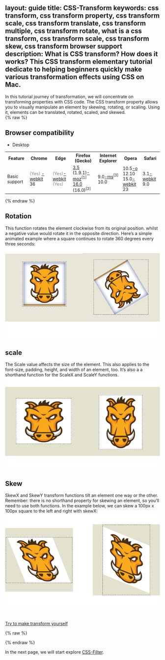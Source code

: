 layout: guide
title: CSS-Transform 
keywords: css transform, css transform property, css transform scale, css transform translate, css transform multiple, css transform rotate, what is a css transform, css transform scale, css transform skew, css transform browser support	
description: What is CSS transform? How does it works? This CSS transform elementary tutorial dedicate to helping beginners quickly make various transformation effects using CSS on Mac. 
---
In this tutorial journey of transformation, we will concentrate on transforming properties with CSS code. The CSS transform property allows you to visually manipulate an element by skewing, rotating, or scaling. Using it, elements can be translated, rotated, scaled, and skewed.
<br>
{% raw %}
<h2 id="Browser_compatibility" class="highlight-spanned"><span class="highlight-span">Browser compatibility</span><a href="/en-US/docs/Web/CSS/transform$edit#Browser_compatibility" class="" rel="nofollow, noindex"><i aria-hidden="true" class="icon-pencil"></i><span></span></a></h2>
<div class="htab">
    <a name="AutoCompatibilityTable" id="AutoCompatibilityTable"></a>
    <ul>
        <li class="selected"><a>Desktop</a></li>
    </ul>
<div id="compat-desktop" style="display: block;">
<table class="compat-table">
 <tbody>
  <tr>
   <th>Feature</th>
   <th>Chrome</th>
   <th>Edge</th>
   <th>Firefox (Gecko)</th>
   <th>Internet Explorer</th>
   <th>Opera</th>
   <th>Safari</th>
  </tr>
  <tr>
   <td>Basic support</td>
   <td><span style="color: #888;" title="Please update this with the earliest version of support.">(Yes)</span> <span class="inlineIndicator prefixBox prefixBoxInline" title="prefix"><a href="/en-US/docs/Web/Guide/Prefixes" title="The name of this feature is prefixed with '-webkit' as this browser considers it experimental">-webkit</a></span><br>
    36</td>
   <td><span style="color: #888;" title="Please update this with the earliest version of support.">(Yes)</span><span class="inlineIndicator prefixBox prefixBoxInline" title="prefix"><a href="/en-US/docs/Web/Guide/Prefixes" title="The name of this feature is prefixed with '-webkit' as this browser considers it experimental">-webkit</a></span><br>
    <span style="color: #888;" title="Please update this with the earliest version of support.">(Yes)</span></td>
   <td><a href="/en-US/Firefox/Releases/3.5" title="Released on 2009-06-30.">3.5</a> (1.9.1)<span class="inlineIndicator prefixBox prefixBoxInline" title="prefix"><a href="/en-US/docs/Web/Guide/Prefixes" title="The name of this feature is prefixed with '-moz' as this browser considers it experimental">-moz</a></span><sup>[1]</sup><br>
    <a href="/en-US/Firefox/Releases/16" title="Released on 2012-10-09.">16.0</a> (16.0)<sup>[2]</sup></td>
   <td>9.0<span class="inlineIndicator prefixBox prefixBoxInline" title="prefix"><a href="/en-US/docs/Web/Guide/Prefixes" title="The name of this feature is prefixed with '-ms' as this browser considers it experimental">-ms</a></span><sup>[3]</sup><br>
    10.0</td>
   <td>10.5<span class="inlineIndicator prefixBox prefixBoxInline" title="prefix"><a href="/en-US/docs/Web/Guide/Prefixes" title="The name of this feature is prefixed with '-o' as this browser considers it experimental">-o</a></span><br>
    12.10<br>
    15.0<span class="inlineIndicator prefixBox prefixBoxInline" title="prefix"><a href="/en-US/docs/Web/Guide/Prefixes" title="The name of this feature is prefixed with '-webkit' as this browser considers it experimental">-webkit</a></span><br>
    23</td>
   <td>3.1<span class="inlineIndicator prefixBox prefixBoxInline" title="prefix"><a href="/en-US/docs/Web/Guide/Prefixes" title="The name of this feature is prefixed with '-webkit' as this browser considers it experimental">-webkit</a></span><br>
    9.0</td>
  </tr>
  <tr>
   </td>
  </tr>
 </tbody>
</table>
</div><div id="compat-mobile" style="display: none;">
<table class="compat-table">
 <tbody>
  <tr>
   <th>Feature</th>
   <th>Android</th>
   <th>Chrome for Android</th>
   <th>Edge</th>
   <th>Firefox Mobile (Gecko)</th>
   <th>IE Mobile</th>
   <th>Opera Mobile</th>
   <th>Safari Mobile</th>
  </tr>
  <tr>
   <td>Basic support</td>
   <td>2.1<span class="inlineIndicator prefixBox prefixBoxInline" title="prefix"><a href="/en-US/docs/Web/Guide/Prefixes" title="The name of this feature is prefixed with '-webkit' as this browser considers it experimental">-webkit</a></span><sup>[4]</sup></td>
   <td><span style="color: #888;" title="Please update this with the earliest version of support.">(Yes)</span><span class="inlineIndicator prefixBox prefixBoxInline" title="prefix"><a href="/en-US/docs/Web/Guide/Prefixes" title="The name of this feature is prefixed with '-webkit' as this browser considers it experimental">-webkit</a></span></td>
   <td><span style="color: #888;" title="Please update this with the earliest version of support.">(Yes)</span><span class="inlineIndicator prefixBox prefixBoxInline" title="prefix"><a href="/en-US/docs/Web/Guide/Prefixes" title="The name of this feature is prefixed with '-webkit' as this browser considers it experimental">-webkit</a></span><br>
    <span style="color: #888;" title="Please update this with the earliest version of support.">(Yes)</span></td>
   <td><span style="color: #888;" title="Please update this with the earliest version of support.">(Yes)</span></td>
   <td><span style="color: #888;" title="Please update this with the earliest version of support.">(Yes)</span><br>
    11.0<span class="inlineIndicator prefixBox prefixBoxInline" title="prefix"><a href="/en-US/docs/Web/Guide/Prefixes" title="The name of this feature is prefixed with '-webkit' as this browser considers it experimental">-webkit</a></span><sup>[5]</sup></td>
   <td>11.5<span class="inlineIndicator prefixBox prefixBoxInline" title="prefix"><a href="/en-US/docs/Web/Guide/Prefixes" title="The name of this feature is prefixed with '-webkit' as this browser considers it experimental">-webkit</a></span></td>
   <td>3.2 <span style="color: #888;" title="Please update this with the earliest version of support.">(Yes)</span><span class="inlineIndicator prefixBox prefixBoxInline" title="prefix"><a href="/en-US/docs/Web/Guide/Prefixes" title="The name of this feature is prefixed with '-webkit' as this browser considers it experimental">-webkit</a></span><br>
    9.0</td>
  </tr>
  <tr>
   <td>3D Support</td>
   <td>3.0<span class="inlineIndicator prefixBox prefixBoxInline" title="prefix"><a href="/en-US/docs/Web/Guide/Prefixes" title="The name of this feature is prefixed with '-webkit' as this browser considers it experimental">-webkit</a></span></td>
   <td><span style="color: #888;" title="Please update this with the earliest version of support.">(Yes)</span><span class="inlineIndicator prefixBox prefixBoxInline" title="prefix"><a href="/en-US/docs/Web/Guide/Prefixes" title="The name of this feature is prefixed with '-webkit' as this browser considers it experimental">-webkit</a></span></td>
   <td><span style="color: #888;" title="Please update this with the earliest version of support.">(Yes)</span></td>
   <td><span style="color: #888;" title="Please update this with the earliest version of support.">(Yes)</span></td>
   <td><span style="color: #888;" title="Please update this with the earliest version of support.">(Yes)</span></td>
   <td>22<span class="inlineIndicator prefixBox prefixBoxInline" title="prefix"><a href="/en-US/docs/Web/Guide/Prefixes" title="The name of this feature is prefixed with '-webkit' as this browser considers it experimental">-webkit</a></span></td>
   <td>3.2 <span style="color: #888;" title="Please update this with the earliest version of support.">(Yes)</span><span class="inlineIndicator prefixBox prefixBoxInline" title="prefix"><a href="/en-US/docs/Web/Guide/Prefixes" title="The name of this feature is prefixed with '-webkit' as this browser considers it experimental">-webkit</a></span><br>
    9.0</td>
  </tr>
 </tbody>
</table>
</div></div>
{% endraw %}

## Rotation
This function rotates the element clockwise from its original position. whilst a negative value would rotate it in the opposite direction. Here’s a simple animated example where a square continues to rotate 360 degrees every three seconds:
![](img/transform-rotate.png)

## scale
The Scale value affects the size of the element. This also applies to the font-size, padding, height, and width of an element, too. It’s also a a shorthand function for the ScaleX and ScaleY functions.
![](img/transform-scale.png)

## Skew
SkewX and SkewY transform functions tilt an element one way or the other. Remember: there is no shorthand property for skewing an element, so you’ll need to use both functions. In the example below, we can skew a 100px x 100px square to the left and right with skewX:
![](img/transform-skew.png)

<br>
<p><a href="https://gmagon.com/products/store/gmagon_css_maker/" target="_blank" class="button padding20">Try to make transform yourself</a></p>

{% raw %}
<link rel="stylesheet" href="./css/page.common.css">
{% endraw %}


In the next page, we will start explore [CSS-Filter](./filter.html).
